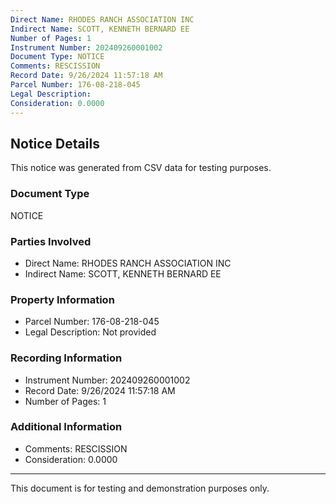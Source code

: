 ```yaml
---
Direct Name: RHODES RANCH ASSOCIATION INC
Indirect Name: SCOTT, KENNETH BERNARD EE
Number of Pages: 1
Instrument Number: 202409260001002
Document Type: NOTICE
Comments: RESCISSION
Record Date: 9/26/2024 11:57:18 AM
Parcel Number: 176-08-218-045
Legal Description: 
Consideration: 0.0000
---
```


## Notice Details

This notice was generated from CSV data for testing purposes.

### Document Type
NOTICE

### Parties Involved
- Direct Name: RHODES RANCH ASSOCIATION INC
- Indirect Name: SCOTT, KENNETH BERNARD EE

### Property Information
- Parcel Number: 176-08-218-045
- Legal Description: Not provided

### Recording Information
- Instrument Number: 202409260001002
- Record Date: 9/26/2024 11:57:18 AM
- Number of Pages: 1

### Additional Information
- Comments: RESCISSION
- Consideration: 0.0000

---

This document is for testing and demonstration purposes only.
